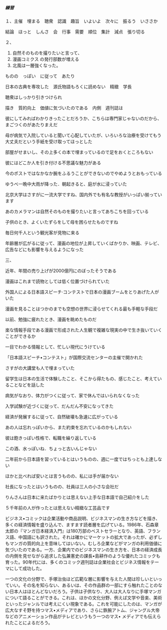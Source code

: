 ##### 練習

１、主催　埋まる　聴衆　認識　趣旨　いよいよ　次々に　振るう　いささか　

結論　ほっと　しんさ　会　行事　需要　順位　集計　減点　張り切る

２、

1. 自然そのものを撮りたいと言って、
2. 漫画コミクス の発行部数が増える
3. 北風は一層強くなった。

ものの　っぽい　に従って　あたり

日本の古典を専攻した　源氏物語もろくに読めない　精緻　学長　

聴衆はしっかり引きつけられ　　

描き　質的向上　価値に気づいたのである　内側　週刊誌は

彼にしてみればわかりきったことだろうか、こちらは専門家じゃないのだから、まごつくのがあたりまえだ

母が病気で入院していると聞いて心配していたが、いろいろな治療を受けてもう大丈夫だという手紙を受け取ってほっとした

部屋がせまいし、その上多くの本で埋まっているので足をおくところもない

彼にはどこか人を引き付ける不思議な魅力がある

今のポストではなかなか腕をふるうことができないのでやめようとおもっている

ゆうべ一晩中大雨が降った．朝起きると、庭が水に浸っていた

北京大学はさすがに一流大学ですね、国内外でも有名な教授がいっぱい揃っています

あのカメラマンは自然そのものを撮りたいと言ってあちこちを回っている

子供のとき、よくいたずらをして母を困らせたものですね

毎日何千人という観光客が見物に来る

年齢層が広がるに従って、漫画の地位が上昇していくばかりか、映画、テレビ、広告などにも影響を与えるようになった



三、　

近年、年間の売り上げが2000億円にのぼったそうである

漫画はこれまで読物としては低く位置づけられていた

外国人による日本語スピーチ·コンテストで日本の漫画ブームをとりあげた人がいた

漫画を見ることはつかのまでも空想の世界に浸らせてくれる最も手軽な手段だ

以前、勉強に疲れたとき、漫画を眺めたものだ

楽な情報手段である漫画で形成された人生観で複雑な現実の中で生き抜いていくことができるか

一目でわかる情報として、忙しい現代にうけている

「日本語スピーチ•コンテスト」が国際交流センターの主催で開かれた

さすがの大講堂も人で埋まっていた

留学生は日本の生活で体験したこと、そこから得たもの、感じたこと、考えていることなどを話した



病気がなおり、体力がつくに従って、家で休んではいられなくなった

入学試験が近づくに従って、だんだん不安になってきた

経済が発展するに従って、自然破壊も急速に広がっている



あの人は忘れっぽいから、また約束を忘れているのかもしれない

彼は飽きっぽい性格で、転職を繰り返している

この酒、水っぽいね．ちょっと古いんじゃない



二年前から日本語を習っているとはいうものの、週に一度ではちっとも上達しない

ほかと比べれば安いとは言うものの、私には手が届かない

社長になったとはいうものの、社員は三人の小さな会社だ



りんさんは日本に来たばかりとは思えない上手な日本語で自己紹介をした

５千年前の人が作ったとは思えない精緻な工芸品です



ビジネス•コミックは企業活動や商品説明、ビジネスマンの生き方などを描き、多くの経済情報を盛り込んで、ますます読者層を広げている。1986年、石森章太郎の『マンガ日本経済入門』は180万部のベストセラーとなり、英語、フランス語、中国語にも訳された。それは確かにマーケットの拡大であったが、必ずしもマンガの質的向上を意味してはいない。むしろ企業などがマンガの利用価値に気づいたのである。一方、企業内でのビジネスマンの生き方を、日本の経済成長の内側を見せながら追求した弘兼憲史の課長•島耕作のような優れたコミックも育った。90年代には、多くのコミック週刊誌は企業社会とビジネス情報をテーマにして成功した。

一つの文化の分野で、手塚治虫ほど広範な層に影響を与えた人間は珍しいといっていい。その名を知らない、あるいは、その作品群の一部にすら触れたことのない日本人はほとんどないだろう。子供は子供なり、大人は大人なりに手塚マンガについて語ることができる。これは、ほかの文化分野、例えば文学や音楽、美術といったジャンルでは考えにくい現象である。これを可能にしたのは、マンガが広大なすそ野を持つマス•メディアであり、さらに鉄腕アトム、ジャングル大帝などのアニメーション作品がテレビというもう一つのマス• メディアでも伝えられたことによるだろう。